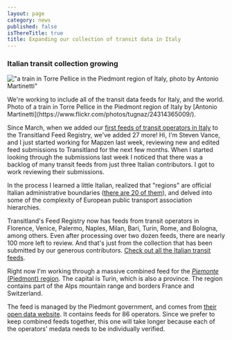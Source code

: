 ```yaml
---
layout: page
category: news
published: false
isThereTitle: true
title: Expanding our collection of transit data in Italy
---
```


### Italian transit collection growing

!["a train in Torre Pellice in the Piedmont region of Italy, photo by Antonio Martinetti"](https://c2.staticflickr.com/2/1510/24314365009_252b45739e_z.jpg)
<p class='caption'>We're working to include all of the transit data feeds for Italy, and the world. Photo of a train in Torre Pellice in the Piedmont region of Italy by [Antonio Martinetti](https://www.flickr.com/photos/tugnaz/24314365009/).</p>

Since March, when we added our [first feeds of transit operators in Italy](https://transit.land/news/2016/03/24/transitland-in-italy.html) to the Transitland Feed Registry, we've added 27 more! Hi, I'm Steven Vance, and I just started working for Mapzen last week, reviewing new and edited feed submissions to Transitland for the next few months. When I started looking through the submissions last week I noticed that there was a backlog of many transit feeds from just three Italian contributors. I got to work reviewing their submissions.

In the process I learned a little Italian, realized that "regions" are official Italian administrative boundaries ([there are 20 of them](https://en.wikipedia.org/wiki/Regions_of_Italy)), and delved into some of the complexity of European public transport association hierarchies. 

Transitland's Feed Registry now has feeds from transit operators in Florence, Venice, Palermo, Naples, Milan, Bari, Turin, Rome, and Bologna, among others.  Even after processing over two dozen feeds, there are nearly 100 more left to review. And that's just from the collection that has been submitted by our generous contributors. [Check out all the Italian transit feeds](https://transit.land/feed-registry/?country=Italy).

Right now I'm working through a massive combined feed for the [_Piemonte_ (Piedmont) region](https://whosonfirst.mapzen.com/spelunker/id/404227493/#7/45.275/7.920). The capital is Turin, which is also a province. The region contains part of the Alps mountain range and borders France and Switzerland. 

The feed is managed by the Piedmont government, and comes from [their open data website](http://www.dati.piemonte.it). It contains feeds for 86 operators. Since we prefer to keep combined feeds together, this one will take longer because each of the operators' medata needs to be individually verified. 